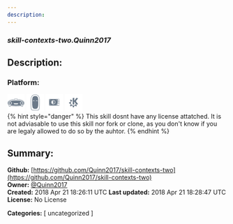 ```yaml
---
description: 
---
```


### _skill-contexts-two.Quinn2017_  
## Description:  
  
  
  
### Platform:  
 ![Mark I](../.gitbook/assets/mark-1-icon.png)  ![Mark II](../.gitbook/assets/mark-2-icon.png)  ![Picroft](../.gitbook/assets/picroft-icon.png)  ![plasmoid](../.gitbook/assets/kde.png)   
{% hint style="danger" %}
This skill dosnt have any license attatched. It is not adviasable to use this skill nor fork or clone, as you don't know if you are legaly allowed to do so by the auhtor.
{% endhint %}
  
## Summary:  
**Github:** [https://github.com/Quinn2017/skill-contexts-two](https://github.com/Quinn2017/skill-contexts-two)  
**Owner:** [@Quinn2017](https://github.com/Quinn2017)  
**Created:** 2018 Apr 21 18:26:11 UTC  **Last updated:** 2018 Apr 21 18:28:47 UTC  
**License:** No License  
  
**Categories:** [ uncategorized ]   
